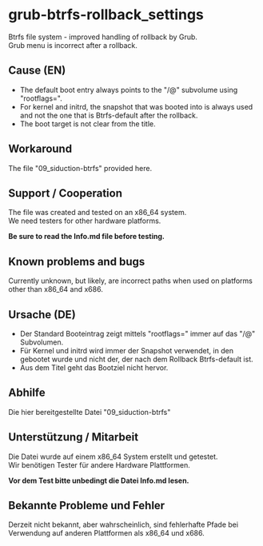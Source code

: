 # grub-btrfs-rollback_settings
Btrfs file system - improved handling of rollback by Grub.  
Grub menu is incorrect after a rollback.  

## Cause (EN)

+ The default boot entry always points to the "/@" subvolume using "rootflags=".  
+ For kernel and initrd, the snapshot that was booted into is always used and not the one that is Btrfs-default after the rollback.  
+ The boot target is not clear from the title.

## Workaround

The file "09_siduction-btrfs" provided here.

## Support / Cooperation

The file was created and tested on an x86_64 system.  
We need testers for other hardware platforms.

**Be sure to read the Info.md file before testing.**

## Known problems and bugs

Currently unknown, but likely, are incorrect paths when used on platforms other than x86_64 and x686.

## Ursache (DE)

+ Der Standard Booteintrag zeigt mittels "rootflags=" immer auf das "/@" Subvolumen.  
+ Für Kernel und initrd wird immer der Snapshot verwendet, in den gebootet wurde und nicht der, der nach dem Rollback Btrfs-default ist.  
+ Aus dem Titel geht das Bootziel nicht hervor.

## Abhilfe

Die hier bereitgestellte Datei "09_siduction-btrfs"

## Unterstützung / Mitarbeit

Die Datei wurde auf einem x86_64 System erstellt und getestet.  
Wir benötigen Tester für andere Hardware Plattformen.

**Vor dem Test bitte unbedingt die Datei Info.md lesen.**

## Bekannte Probleme und Fehler

Derzeit nicht bekannt, aber wahrscheinlich, sind fehlerhafte Pfade bei Verwendung auf anderen Plattformen als x86_64 und x686.
